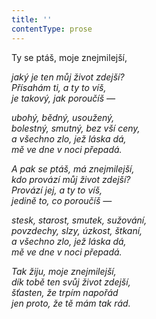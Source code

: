 ```yaml
---
title: ''
contentType: prose
---
```


Ty se ptáš, moje znejmilejší,

_jaký je ten můj život zdejší?  
Přísahám ti, a ty to víš,  
je takový, jak poroučíš —_

_ubohý, bědný, usoužený,  
bolestný, smutný, bez vší ceny,  
a všechno zlo, jež láska dá,  
mě ve dne v noci přepadá._

_A pak se ptáš, má znejmilejší,  
kdo provází můj život zdejší?  
Provází jej, a ty to víš,  
jedině to, co poroučíš —_

_stesk, starost, smutek, sužování,  
povzdechy, slzy, úzkost, štkaní,  
a všechno zlo, jež láska dá,  
mě ve dne v noci přepadá._

_Tak žiju, moje znejmilejší,  
dík tobě ten svůj život zdejší,  
šťasten, že trpím napořád  
jen proto, že tě mám tak rád._
